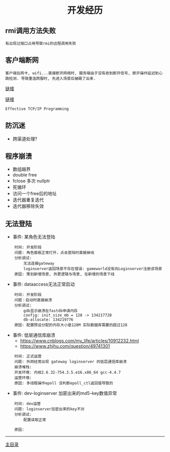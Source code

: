 # <center>开发经历</center>

## rmi调用方法失败
```
有出现过端口占用导致rmi的远程调用失败
```

## 客户端断网
```
客户端在网卡, wifi...直接断开网络时, 服务端由于没有收到断开信号, 断开操作延迟到心跳检测. 导致重连跨服时, 先进入场景后被踢了出来.
```
[链接](https://blog.csdn.net/QQ2558030393/article/details/91284460)

[链接](https://blog.csdn.net/tjcwt2011/article/details/78848317)

`Effective TCP/IP Programming`

## 防沉迷
- 跨渠道处理?

## 程序崩溃
- 数组越界
- double free
- fclose 多次 nullptr
- 死循环
- 访问一个free后的地址
- 迭代器重复迭代
- 迭代器移除失效

## 无法登陆  

- 事件: 某角色无法登陆  
```
    时间: 开发阶段  
    问题: 角色面板正常打开，点击登陆时直接掉线  
    分析调试:
        无法连接gateway
        loginserver返回场景不存在错误: gameworld没有向Loginserver注册该场景
    原因: 策划新增场景, 热更逻辑与场景, 在新增的场景下线  
```

- 事件: dataaccess无法正常启动
```
    时间: 开发阶段
    问题：启动时直接崩溃
    分析调试:
        gdb显示崩溃在fastdb申请内存
        config: init_size_mb = 128 -> 134217728
        db-allocate: 134219776
    原因: 配置预设分配的内存大小是128M 实际数据库需要的超过128
```

- 事件: 低层通信库崩溃
  - <https://www.cnblogs.com/my_life/articles/10912232.html>
  - <https://www.zhihu.com/question/49741301>
```
    时间: 正式运营
    问题: 外网经常出现 gateway loginserver 的低层通信库崩溃
    崩溃堆栈:
    开发环境: 内核2.6.32-754.3.5.e16.x86_64 gcc-4.4.7
    运营环境: 
    原因: 多线程操作epoll 没判断epoll_ctl返回值导致的    
```

- 事件: dev-loginserver 加密出来的md5-key数值异常
```
    时间: dev运营
    问题: loginserver加密出来的key不对
    分析调试:
        配置读取正常

    原因: 
```

---
[主目录](../README.md)